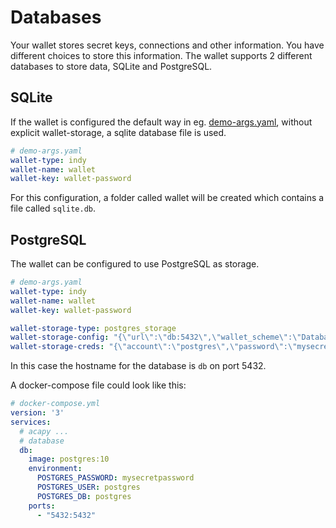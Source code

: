 # Databases

Your wallet stores secret keys, connections and other information.
You have different choices to store this information.
The wallet supports 2 different databases to store data, SQLite and PostgreSQL.

## SQLite

If the wallet is configured the default way in eg. [demo-args.yaml](https://github.com/hyperledger/aries-cloudagent-python/tree/0.11.0/demo/demo-args.yaml), without explicit wallet-storage, a sqlite database file is used.

```yaml
# demo-args.yaml
wallet-type: indy
wallet-name: wallet
wallet-key: wallet-password
```

For this configuration, a folder called wallet will be created which contains a file called `sqlite.db`.

## PostgreSQL

The wallet can be configured to use PostgreSQL as storage.

```yaml
# demo-args.yaml
wallet-type: indy
wallet-name: wallet
wallet-key: wallet-password

wallet-storage-type: postgres_storage
wallet-storage-config: "{\"url\":\"db:5432\",\"wallet_scheme\":\"DatabasePerWallet\"}"
wallet-storage-creds: "{\"account\":\"postgres\",\"password\":\"mysecretpassword\",\"admin_account\":\"postgres\",\"admin_password\":\"mysecretpassword\"}"
```

In this case the hostname for the database is `db` on port 5432.

A docker-compose file could look like this:

```yaml
# docker-compose.yml
version: '3'
services:
  # acapy ...
  # database
  db:
    image: postgres:10
    environment:
      POSTGRES_PASSWORD: mysecretpassword
      POSTGRES_USER: postgres
      POSTGRES_DB: postgres
    ports:
      - "5432:5432"
```
